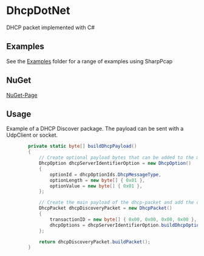 # DhcpDotNet
 DHCP packet implemented with C#

## Examples
See the <a href="/DhcpDotNet/Examples/">Examples</a> folder for a range of examples using SharpPcap

## NuGet
<a href="https://www.nuget.org/packages/DhcpDotNet/">NuGet-Page</a>

## Usage
Example of a DHCP Discover package. The payload can be sent with a UdpClient or socket.
```csharp
        private static byte[] buildDhcpPayload()
        {
            // Create optional payload bytes that can be added to the main payload.
            DhcpOption dhcpServerIdentifierOption = new DhcpOption()
            {
                optionId = dhcpOptionIds.DhcpMessageType,
                optionLength = new byte[] { 0x01 },
                optionValue = new byte[] { 0x01 },
            };

            // Create the main payload of the dhcp-packet and add the options to it.
            DhcpPacket dhcpDiscoveryPacket = new DhcpPacket()
            {
                transactionID = new byte[] { 0x00, 0x00, 0x00, 0x00 },
                dhcpOptions = dhcpServerIdentifierOption.buildDhcpOption().ToArray(),
            };

            return dhcpDiscoveryPacket.buildPacket();
        }
```
